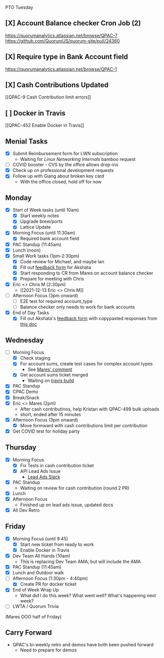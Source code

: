 PTO Tuesday


## [X] Account Balance checker Cron Job (2)
https://quorumanalytics.atlassian.net/browse/QPAC-7
https://github.com/QuorumUS/quorum-site/pull/24360

## [X] Require type in Bank Account field
https://quorumanalytics.atlassian.net/browse/QPAC-1

## [X] Cash Contributions Updated
[[QPAC-9 Cash Contribution limit errors]]

## [ ] Docker in Travis
[[QPAC-452 Enable Docker in Travis]]

## Menial Tasks
 - [x] Submit Reimbursement form for LWN subscription
	 -	Waiting for *Linux Networking Internals* bamboo request
 - [ ] COVID booster - CVS by the office allows drop-ins
 - [x] Check up on professional development requests
 - [x] Follow up with Giang about broken key card
	 - With the office closed, hold off for now

## Monday
 - [x] Start of Week tasks (until 10am)
	 - [x] Start weekly notes
	 - [x] Upgrade brew/ports
	 - [x] Lattice Update
 - [x] Morning Focus (until 11:30am)
	 - [x] Required bank account field
 - [x] PAC Standup (11:45am)
 - [x] Lunch (noon)
 - [x] Small Work tasks (1pm-2:30pm)
	 - [x] Code review for Michael, and maybe Ian
	 - [x] Fill out [feedback form][akshata-feedback] for Akshata
	 - [x] Start responding to CR from Mares on account balance checker
	 - [x] Prepare for meeting with Chris
 - [x] Eric <> Chris M (2:30pm)
	 - [[2021-12-13 Eric <> Chris M]]
 - [ ] Afternoon Focus (3pm onward)
	 - [ ] E2E test for required account_type
	 - [ ] Balance checker only needs to work for bank accounts
 - [x] End of Day Tasks
	 - [x] Fill out Akshata's [feedback form][akshata-feedback] with copypasted responses from [this doc][akshata-formfill]

[akshata-feedback]: https://docs.google.com/forms/d/e/1FAIpQLScOYIMwTJJ5H2nVN-8P8x80noMXd30kwHuLGhkkfg6Mr8ufpg/viewform

[akshata-formfill]: https://docs.google.com/document/d/1m05u6WbYKDJHQ0kgnjRtI06Jc5VV3Sp9QIg6CpmEUS8/edit

## Wednesday
 - [ ] Morning Focus
	 - [x] Check staging
	 - [x] For account sums, create test cases for complex account types
		 - See [Mares' comment][gh1]
	 - [x] Get account sums ticket merged
		 - Waiting on [travis build][travis1]
 - [x] PAC Standup
 - [x] CPAC Demo
 - [x] Break/Snack
 - [x] Eric <> Mares (2pm)
	 -	After cash contributinos, help Kristan with QPAC-499 bulk uploads
	 -	short, ended after 15 minutes
 - [x] Afternoon Focus (3pm onward)
	 - [x] Move formward with cash contributions limit per contribution
 - [x] Get COVID test for holiday party

[gh1]: https://github.com/QuorumUS/quorum-site/pull/24360#issuecomment-992664982
[travis1]: https://github.com/QuorumUS/quorum-site/runs/4535781422

## Thursday
 - [x] Morning Focus
	 - [x] Fix Tests in cash contribution ticket
	 - [x] API Lead Ads Issue
		 - [Lead Ads Slack][slack1]
 - [x] PAC Standup
	 - Waiting on review for cash contribution (round 2 PR)
 - [x] Lunch
 - [x] Afternoon Focus
	 - Finished up on lead ads issue, updated docs
 - [x] All Dev Retro

[slack1]: https://quorumanalytics.slack.com/archives/C3MUHG8J2/p1639516130004400

## Friday
 - [x] Morning Focus (until 9:45)
	 - [x] Start new ticket from ready to work
	 - [x] Enable Docker in Travis
 - [x] Dev Team All Hands (10am)
	 - This is replacing Dev Team AMA, but will include the AMA
 - [x] PAC Standup (11:45am)
 - [x] Lunch and Outdoor walk
 - [ ] Afternoon Focus (1:30pm - 4:40pm)
	 - [x] Create PR for docker ticket
 - [x] End of Week Wrap Up
	 - What did I do this week? What went well? What's happening next week?
 - [ ] LWTA / Quorum Trivia

(Mares OOO half of Friday)

## Carry Forward
 - QPAC's bi-weekly retro and demos have both been pushed forward
	 - Need to prepare for demos